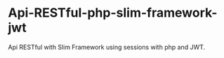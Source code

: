 # Api-RESTful-php-slim-framework-jwt
Api RESTful with Slim Framework using sessions with php and JWT.
